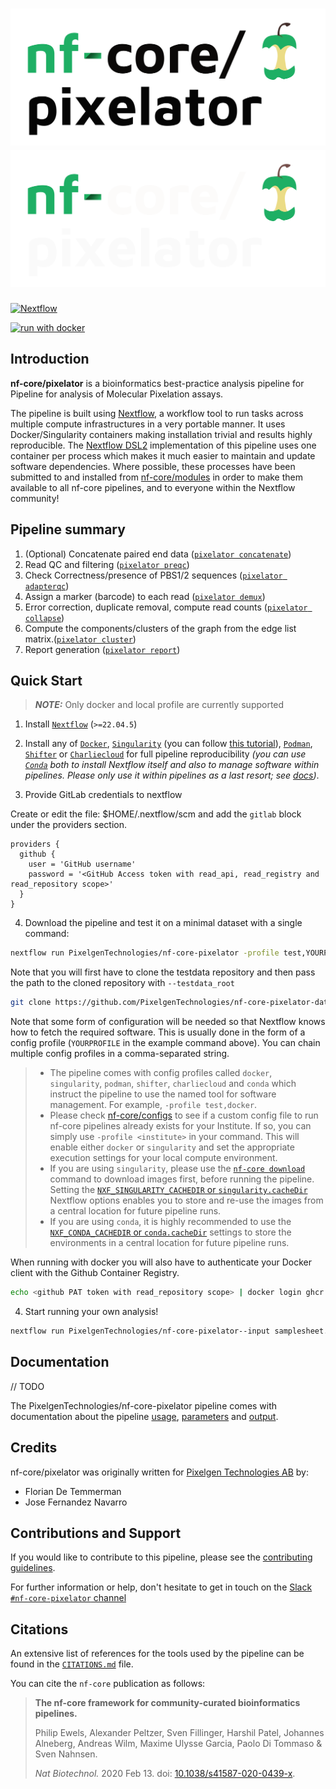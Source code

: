 # ![nf-core/pixelator](docs/images/nf-core-pixelator_logo_light.png#gh-light-mode-only) ![nf-core/pixelator](docs/images/nf-core-pixelator_logo_dark.png#gh-dark-mode-only)

<!-- [![AWS CI](https://img.shields.io/badge/CI%20tests-full%20size-FF9900?labelColor=000000&logo=Amazon%20AWS)](https://nf-co.re/pixelator/results)[![Cite with Zenodo](http://img.shields.io/badge/DOI-10.5281/zenodo.XXXXXXX-1073c8?labelColor=000000)](https://doi.org/10.5281/zenodo.XXXXXXX) -->

[![Nextflow](https://img.shields.io/badge/nextflow%20DSL2-%E2%89%A522.04.5-23aa62.svg)](https://www.nextflow.io/)

<!-- [![run with conda](http://img.shields.io/badge/run%20with-conda-3EB049?labelColor=000000&logo=anaconda)](https://docs.conda.io/en/latest/) -->

[![run with docker](https://img.shields.io/badge/run%20with-docker-0db7ed?labelColor=000000&logo=docker)](https://www.docker.com/)

<!-- [![run with singularity](https://img.shields.io/badge/run%20with-singularity-1d355c.svg?labelColor=000000)](https://sylabs.io/docs/)
[![Launch on Nextflow Tower](https://img.shields.io/badge/Launch%20%F0%9F%9A%80-Nextflow%20Tower-%234256e7)](https://tower.nf/launch?pipeline=https://github.com/nf-core/pixelator) -->

<!-- [![Get help on Slack](http://img.shields.io/badge/slack-nf--core%20%23pixelator-4A154B?labelColor=000000&logo=slack)](https://nfcore.slack.com/channels/pixelator)[![Follow on Twitter](http://img.shields.io/badge/twitter-%40nf__core-1DA1F2?labelColor=000000&logo=twitter)](https://twitter.com/nf_core)[![Watch on YouTube](http://img.shields.io/badge/youtube-nf--core-FF0000?labelColor=000000&logo=youtube)](https://www.youtube.com/c/nf-core) -->

## Introduction

<!-- TODO nf-core: Write a 1-2 sentence summary of what data the pipeline is for and what it does -->

**nf-core/pixelator** is a bioinformatics best-practice analysis pipeline for Pipeline for analysis of Molecular Pixelation assays.

The pipeline is built using [Nextflow](https://www.nextflow.io), a workflow tool to run tasks across multiple compute infrastructures in a very portable manner. It uses Docker/Singularity containers making installation trivial and results highly reproducible. The [Nextflow DSL2](https://www.nextflow.io/docs/latest/dsl2.html) implementation of this pipeline uses one container per process which makes it much easier to maintain and update software dependencies. Where possible, these processes have been submitted to and installed from [nf-core/modules](https://github.com/nf-core/modules) in order to make them available to all nf-core pipelines, and to everyone within the Nextflow community!

<!-- TODO nf-core: Add full-sized test dataset and amend the paragraph below if applicable -->

<!-- On release, automated continuous integration tests run the pipeline on a full-sized dataset on the AWS cloud infrastructure. This ensures that the pipeline runs on AWS, has sensible resource allocation defaults set to run on real-world datasets, and permits the persistent storage of results to benchmark between pipeline releases and other analysis sources.The results obtained from the full-sized test can be viewed on the [nf-core website](https://nf-co.re/pixelator/results). -->

## Pipeline summary

<!-- TODO nf-core: Fill in short bullet-pointed list of the default steps in the pipeline -->

1. (Optional) Concatenate paired end data ([`pixelator concatenate`](https://gitlab.com/pixelgen-technologies/pixelator))
2. Read QC and filtering ([`pixelator preqc`](https://gitlab.com/pixelgen-technologies/pixelator))
3. Check Correctness/presence of PBS1/2 sequences ([`pixelator adapterqc`](https://gitlab.com/pixelgen-technologies/pixelator))
4. Assign a marker (barcode) to each read ([`pixelator demux`](https://gitlab.com/pixelgen-technologies/pixelator))
5. Error correction, duplicate removal, compute read counts ([`pixelator collapse`](https://gitlab.com/pixelgen-technologies/pixelator))
6. Compute the components/clusters of the graph from the edge list matrix.([`pixelator cluster`](https://gitlab.com/pixelgen-technologies/pixelator))
7. Report generation ([`pixelator report`](https://gitlab.com/pixelgen-technologies/pixelator))

## Quick Start

> **_NOTE:_** Only docker and local profile are currently supported

1. Install [`Nextflow`](https://www.nextflow.io/docs/latest/getstarted.html#installation) (`>=22.04.5`)

2. Install any of [`Docker`](https://docs.docker.com/engine/installation/), [`Singularity`](https://www.sylabs.io/guides/3.0/user-guide/) (you can follow [this tutorial](https://singularity-tutorial.github.io/01-installation/)), [`Podman`](https://podman.io/), [`Shifter`](https://nersc.gitlab.io/development/shifter/how-to-use/) or [`Charliecloud`](https://hpc.github.io/charliecloud/) for full pipeline reproducibility _(you can use [`Conda`](https://conda.io/miniconda.html) both to install Nextflow itself and also to manage software within pipelines. Please only use it within pipelines as a last resort; see [docs](https://nf-co.re/usage/configuration#basic-configuration-profiles))_.

3. Provide GitLab credentials to nextflow

Create or edit the file: $HOME/.nextflow/scm
and add the `gitlab` block under the providers section.

```
providers {
  github {
    user = 'GitHub username'
    password = '<GitHub Access token with read_api, read_registry and read_repository scope>'
  }
}
```

4. Download the pipeline and test it on a minimal dataset with a single command:

```bash
nextflow run PixelgenTechnologies/nf-core-pixelator -profile test,YOURPROFILE --outdir "./results"  --testdata_root "<root directory of nf-core-pixelator-datasets>"
```

Note that you will first have to clone the testdata repository and then pass the path to the cloned repository with `--testdata_root`

```bash
git clone https://github.com/PixelgenTechnologies/nf-core-pixelator-datasets
```

Note that some form of configuration will be needed so that Nextflow knows how to fetch the required software. This is usually done in the form of a config profile (`YOURPROFILE` in the example command above). You can chain multiple config profiles in a comma-separated string.

> - The pipeline comes with config profiles called `docker`, `singularity`, `podman`, `shifter`, `charliecloud` and `conda` which instruct the pipeline to use the named tool for software management. For example, `-profile test,docker`.
> - Please check [nf-core/configs](https://github.com/nf-core/configs#documentation) to see if a custom config file to run nf-core pipelines already exists for your Institute. If so, you can simply use `-profile <institute>` in your command. This will enable either `docker` or `singularity` and set the appropriate execution settings for your local compute environment.
> - If you are using `singularity`, please use the [`nf-core download`](https://nf-co.re/tools/#downloading-pipelines-for-offline-use) command to download images first, before running the pipeline. Setting the [`NXF_SINGULARITY_CACHEDIR` or `singularity.cacheDir`](https://www.nextflow.io/docs/latest/singularity.html?#singularity-docker-hub) Nextflow options enables you to store and re-use the images from a central location for future pipeline runs.
> - If you are using `conda`, it is highly recommended to use the [`NXF_CONDA_CACHEDIR` or `conda.cacheDir`](https://www.nextflow.io/docs/latest/conda.html) settings to store the environments in a central location for future pipeline runs.

When running with docker you will also have to authenticate your Docker client with the Github Container Registry.

```bash
echo <github PAT token with read_repository scope> | docker login ghcr.io -u <github username> --password-stdin
```

4. Start running your own analysis!

  <!-- TODO nf-core: Update the example "typical command" below used to run the pipeline -->

```bash
nextflow run PixelgenTechnologies/nf-core-pixelator--input samplesheet.tsv --outdir <OUTDIR> -profile <docker/singularity/podman/shifter/charliecloud/conda/institute>
```

## Documentation

// TODO

<!-- The nf-core/pixelator pipeline comes with documentation about the pipeline [usage](https://nf-co.re/pixelator/usage), [parameters](https://nf-co.re/pixelator/parameters) and [output](https://nf-co.re/pixelator/output). -->

The PixelgenTechnologies/nf-core-pixelator pipeline comes with documentation about the pipeline [usage](./docs/usage.md), [parameters](./docs/parameters.md) and [output](./docs/output.md).

## Credits

nf-core/pixelator was originally written for [Pixelgen Technologies AB](https://www.pixelgen.tech/) by:

- Florian De Temmerman
- Jose Fernandez Navarro

<!-- We thank the following people for their extensive assistance in the development of this pipeline: -->

<!-- TODO nf-core: If applicable, make list of people who have also contributed -->

## Contributions and Support

If you would like to contribute to this pipeline, please see the [contributing guidelines](.github/CONTRIBUTING.md).

<!-- For further information or help, don't hesitate to get in touch on the [Slack `#pixelator` channel](https://nfcore.slack.com/channels/pixelator) (you can join with [this invite](https://nf-co.re/join/slack)). -->

For further information or help, don't hesitate to get in touch on the [Slack `#nf-core-pixelator` channel](https://pixelgen-technologies.slack.com/channels/nf-core-pixelator)

## Citations

<!-- TODO nf-core: Add citation for pipeline after first release. Uncomment lines below and update Zenodo doi and badge at the top of this file. -->
<!-- If you use  nf-core/pixelator for your analysis, please cite it using the following doi: [10.5281/zenodo.XXXXXX](https://doi.org/10.5281/zenodo.XXXXXX) -->

<!-- TODO nf-core: Add bibliography of tools and data used in your pipeline -->

An extensive list of references for the tools used by the pipeline can be found in the [`CITATIONS.md`](CITATIONS.md) file.

You can cite the `nf-core` publication as follows:

> **The nf-core framework for community-curated bioinformatics pipelines.**
>
> Philip Ewels, Alexander Peltzer, Sven Fillinger, Harshil Patel, Johannes Alneberg, Andreas Wilm, Maxime Ulysse Garcia, Paolo Di Tommaso & Sven Nahnsen.
>
> _Nat Biotechnol._ 2020 Feb 13. doi: [10.1038/s41587-020-0439-x](https://dx.doi.org/10.1038/s41587-020-0439-x).
